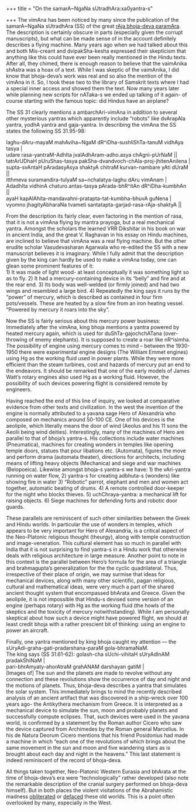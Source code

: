 +++
title = "On the samarA~NgaNa sUtradhAra:xa0yantra-s"

+++
The vimAna has been noticed by many since the publication of the
samarA\~NgaNa sUtradhAra (SS) of the great [rAja bhoja-deva
paramAra](http://manollasa.blogspot.com/2005/12/raja-bhoja-glory-and-tragedy-of.html).
The description is certainly obscure in parts (especially given the
corrupt manuscripts), but what can be made sense of in the account
definitely describes a flying machine. Many years ago when we had talked
about this and both Mis-creant and dvipakSha-kesha expressed their
skepticism that anything like this could have ever been really mentioned
in the Hindu texts. After all, they chimed, there is enough reason to
believe that the vaimAnika shAstra was a hoax of a text. While I was
skeptic of the vaimAnika, I did know that bhoja-deva’s work was real and
so also the mention of the vimAna in it. So, I took these two to the
library of Samskrit texts where I had a special inner access and showed
them the text. Now many years later while planning new scripts for
nATaka-s we ended up talking of it again- of course starting with the
famous topic: did Hindus have an airplane?

The SS 31 clearly mentions a ambarchAri-vimAna in addition to several
other mysterious yantras which apparently include “robots” like
dvArapAla yantra, yodhA yantra and gaja-yantra. In describing the vimAna
the SS states the following SS 31.95-98:

laghu-dAru-mayaM mahAviha\~NgaM dR^iDha-sushliShTa-tanuM vidhAya tasya
|  
udare rasa-yantraM-AdhIta jvalAdhAram-adho.asya chAgni-pUrNaM ||  
tatrArUDhaH pUruShas-tasya pakSha-dvandvoch-chAla-proj-jhitenAnilena |  
supta-svAntaH pAradasyAsya shaktyA chitraM kurvan-nambare yAti dUraM
||  
itthmeva suramandira-tulyaM sa\~nchalatya-laghu dAru vimAnam |  
AdadhIta vidhinA chaturo.antas-tasya pArada-bhR^itAn dR^iDha-kumbhAn
||  
ayaH kapAlAhita-mandavahni-pratapta-tat-kumbha-bhuvA guNena |  
vyomno jhagityAbharaNa tvameti santatapta-garjad-rasa-rAja-shaktyA ||

From the description its fairly clear, even factoring in the mention of
rasa, that it is not a vimAna flying by mantra prayoga, but a real
mechanical yantra. Amongst the scholars the learned VRR Dikshitar in his
book on war in ancient India, and the great V. Raghavan in his essay on
Hindu machines, are inclined to believe that vimAna was a real flying
machine. But the other erudite scholar Vasudevasharan Agarwala who
re-edited the SS with a new manuscript believes it is imaginary. While I
fully admit that the description given by the king can hardly be used to
make a vimAna today, one can glean some prominent features of it:  
1\) It was made of light wood- at least conceptually it was something
light so as to fly. 2) It had a mercury-containing device in its “belly”
and fire and at the rear end. 3) Its body was well-welded (or firmly
joined) and had two wings and resembled a large bird. 4) Repeatedly the
king says it runs by the “power” of mercury, which is described as
contained in four firm pots/vessels. These are heated by a slow fire
from an iron heating vessel. “Powered by mercury it roars into the sky”.

Now the SS is fairly serious about this mercury power business:
Immediately after the vimAna, king bhoja mentions a yantra powered by
heated mercury again, which is used for duShTa-gajochchATana
(over-throwing of enemy elephants). It is supposed to create a roar like
nR^isimha. The possibility of engine using mercury comes to mind –
between the 1930-1950 there were experimental engine designs (The
William Emmet engines) using Hg as the working fluid used in power
plants. While they were more efficient than the steam turbines, cost and
hazards of mercury put an end to the endeavors. It should be remarked
that one of the early models of James Watt’s rotary engines also used Hg
as a working fluid. However, the possibility of such devices powering
flight is considered remote by engineers.

Having reached the end of this line of inquiry, we looked at comparative
evidence from other texts and civilization. In the west the invention of
the engine is normally attributed to a yavana sage Hero of Alexandria
who composed on mechanics around 50-100 CE. One of his devices is the
aeolipile, which literally means the door of wind (Aeolus and his 11
sons the Aeolii being wind deities). Interestingly, many of the machines
of Hero are parallel to that of bhoja’s yantra-s. His collections
include water machines (Pneumatica), machines for creating wonders in
temples like opening temple doors, statues that pour libations etc.
(Automata), figures the move and perform drama (automata theater),
directions for architects, including means of lifting heavy objects
(Mechanica) and siege and war machines (Belopoeica). Likewise amongst
bhoja-s yantra-s we have: 1) the vAri-yantra running on water flow, 2)
yantra-s for creating adbhuta-s (wonders) like showing fire in water 3)
“Robotic” parrot, elephant and men and women act together, automatic
beating of drums. 4) A remote controlled door-keeper for the night who
blocks thieves. 5) uchChraya-yantra: a mechanical lift for raising
objects. 6) Siege machines for defending forts and robotic door guards.

These parallels are reminiscent of such other similarities between the
Greek and Hindu worlds. In particular the use of wonders in temples,
which appears to be very important for Hero of Alexandria, is a critical
aspect of the Neo-Platonic religious thought (theurgy), along with
temple construction and image-veneration. This cultural element has so
much in parallel with India that it is not surprising to find yantra-s
in a Hindu work that otherwise deals with religious architecture in
large measure. Another point to note in this context is the parallel
between Hero’s formula for the area of a triangle and brahmagupta’s
generalization for the the cyclic quadrilateral. Thus, irrespective of
their place of origin, we may surmise that ideas for mechanical devices,
along with many other scientific, pagan religious, cultural and
mathematical ideas, were very much a part of the shared ancient thought
system that encompassed bhArata and Greece. Given the aeolipile, it is
not impossible that Hindu-s devised some version of an engine (perhaps
rotary) with Hg as the working fluid (the howls of the skeptics and the
toxicity of mercury notwithstanding). While I am personally skeptical
about how such a device might have powered flight, we should at least
credit bhoja with a rather prescient bit of thinking: using an engine to
power an aircraft.

Finally, one yantra mentioned by king bhoja caught my attention — the
sUryAdi-graha-gati-pradarshana-paraM gola-bhramaNaM.  
The king says (SS 31.61-62): golash-cha sUchi-vihitaH sUryAdInAM
pradakShiNaM |  
pari-bhrAmyaty-ahorAtraM grahANAM darshayan gatiM |  
\[Images of\] The sun and the planets are made to revolve without any
connection and these revolutions show the occurrence of day and night
and the motions of planets. Thus, bhoja-deva describes a yantra that
simulates the solar system. This immediately brings to mind the recently
described analysis of an ancient artifact that was discovered in a
ship-wreck over 100 years ago- the Antikythera mechanism from Greece. It
is interpreted as a mechanical device to simulate the sun, moon and
probably planets and successfully compute eclipses. That, such devices
were used in the yavana world, is confirmed by a statement by the Roman
author Cicero who saw the device captured from Archimedes by the Roman
general Marcellus. In his de Natura Deorum Cicero mentions that his
friend Posidonius had made a machine in which “each one of the
revolutions of which brings about the same movement in the sun and moon
and five wandering stars as is brought about each day and night in the
heavens.” This last statement is indeed reminiscent of the record of
bhoja-deva.

All things taken together, Neo-Platonic Western Eurasia and bhArata at
the time of bhoja-deva’s era were “technologically” rather developed
(also note the remarkable description of the cranial surgery performed
on bhoja-deva himself). But in both places the violent visitations of
the Abrahamistic madness
[obliterated](http://manollasa.blogspot.com/2006/07/emperor-julian.html)
or
[defaced](http://manollasa.blogspot.com/2006/08/makings-of-islamic-science.html)
these old worlds. This is a point often overlooked by many, especially
in the West.
